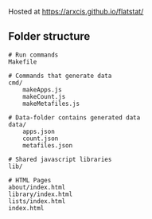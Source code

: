 Hosted at https://arxcis.github.io/flatstat/


## Folder structure

```
# Run commands
Makefile

# Commands that generate data
cmd/
    makeApps.js
    makeCount.js
    makeMetafiles.js

# Data-folder contains generated data
data/
    apps.json
    count.json
    metafiles.json

# Shared javascript libraries
lib/

# HTML Pages
about/index.html
library/index.html
lists/index.html
index.html
```
